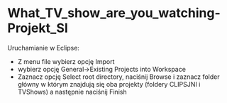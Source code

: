 # What_TV_show_are_you_watching-Projekt_SI

Uruchamianie w Eclipse:
- Z menu file wybierz opcję Import
- wybierz opcję General->Existing Projects into Workspace
- Zaznacz opcję Select root directory, naciśnij Browse i zaznacz folder główny w którym znajdują się oba projekty (foldery CLIPSJNI i TVShows) a następnie naciśnij Finish
